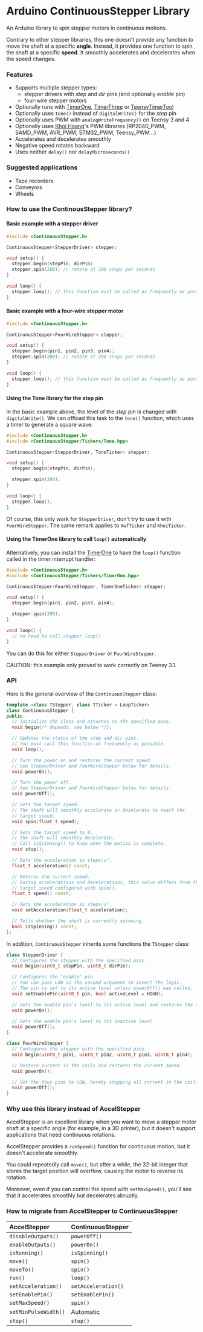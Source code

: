 Arduino ContinuousStepper Library
=================================

An Arduino library to spin stepper motors in continuous motions.

Contrary to other stepper libraries, this one doesn't provide any function to move the shaft at a specific **angle**. Instead, it provides one function to spin the shaft at a specific **speed**. It smoothly accelerates and decelerates when the speed changes.

### Features

* Supports multiple stepper types:
  - stepper drivers with *step* and *dir* pins (and optionally *enable* pin)
  - four-wire stepper motors
* Optionally runs with [TimerOne](https://github.com/PaulStoffregen/TimerOne), [TimerThree](https://github.com/PaulStoffregen/TimerThree) or [TeensyTimerTool](https://github.com/luni64/TeensyTimerTool)
* Optionally uses `tone()` instead of `digitalWrite()` for the *step* pin
* Optionally uses PWM with `analogWriteFrequency()` on Teensy 3 and 4
* Optionally uses [Khoi Hoang](https://github.com/khoih-prog)'s PWM libraries (RP2040_PWM, SAMD_PWM, AVR_PWM, STM32_PWM, Teensy_PWM...)
* Accelerates and decelerates smoothly
* Negative speed rotates backward
* Uses neither `delay()` nor `delayMicroseconds()`

### Suggested applications

* Tape recorders
* Conveyors
* Wheels

### How to use the ContinousStepper library?

#### Basic example with a stepper driver

```c++
#include <ContinuousStepper.h>

ContinuousStepper<StepperDriver> stepper;

void setup() {
  stepper.begin(stepPin, dirPin)
  stepper.spin(200); // rotate at 200 steps per seconds
}

void loop() {
  stepper.loop(); // this function must be called as frequently as possible
}
```

#### Basic example with a four-wire stepper motor

```c++
#include <ContinuousStepper.h>

ContinuousStepper<FourWireStepper> stepper;

void setup() {
  stepper.begin(pin1, pin2, pin3, pin4);
  stepper.spin(200); // rotate at 200 steps per seconds
}

void loop() {
  stepper.loop(); // this function must be called as frequently as possible
}
```

#### Using the Tone library for the step pin

In the basic example above, the level of the *step* pin is changed with `digitalWrite()`. We can offload this task to the `tone()` function, which uses a timer to generate a square wave.

```c++
#include <ContinuousStepper.h>
#include <ContinuousStepper/Tickers/Tone.hpp>

ContinuousStepper<StepperDriver, ToneTicker> stepper;

void setup() {
  stepper.begin(stepPin, dirPin);

  stepper.spin(200);
}

void loop() {
  stepper.loop();
}
```

Of course, this only work for `StepperDriver`, don't try to use it with `FourWireStepper`. The same remark applies to `AwfTicker` and `KhoiTicker`.

#### Using the TimerOne library to call `loop()` automatically

Alternatively, you can install the [TimerOne](https://github.com/PaulStoffregen/TimerOne) to have the `loop()` function called in the timer interrupt handler:

```c++
#include <ContinuousStepper.h>
#include <ContinuousStepper/Tickers/TimerOne.hpp>

ContinuousStepper<FourWireStepper, TimerOneTicker> stepper;

void setup() {
  stepper.begin(pin1, pin2, pin3, pin4);

  stepper.spin(200);
}

void loop() {
  // no need to call stepper.loop()
}
```

You can do this for either `StepperDriver` or `FourWireStepper`.

CAUTION: this example only proved to work correctly on Teensy 3.1.

### API

Here is the general overview of the `ContinuousStepper` class:

```c++
template <class TStepper, class TTicker = LoopTicker>
class ContinuousStepper {
public:
  // Initialize the class and attaches to the specified pins.
  void begin(/* depends, see below */);

  // Updates the status of the step and dir pins.
  // You must call this function as frequently as possible.
  void loop();

  // Turn the power on and restores the current speed.
  // See StepperDriver and FourWireStepper below for details.
  void powerOn();

  // Turn the power off.
  // See StepperDriver and FourWireStepper below for details.
  void powerOff();

  // Sets the target speed.
  // The shaft will smoothly accelerate or decelerate to reach the
  // target speed.
  void spin(float_t speed);

  // Sets the target speed to 0.
  // The shaft will smoothly decelerate.
  // Call isSpinning() to know when the motion is complete.
  void stop();

  // Gets the acceleration in steps/s².
  float_t acceleration() const;

  // Returns the current speed.
  // During accelerations and decelerations, this value differs from the
  // target speed configured with spin().
  float_t speed() const;

  // Sets the acceleration in steps/s².
  void setAcceleration(float_t acceleration);

  // Tells whether the shaft is currently spinning.
  bool isSpinning() const;
};
```

In addition, `ContinuousStepper` inherits some functions the `TStepper` class:

```c++
class StepperDriver {
  // Configures the stepper with the specified pins.
  void begin(uint8_t stepPin, uint8_t dirPin);

  // Configures the "enable" pin.
  // You can pass LOW as the second argument to invert the logic.
  // The pin is set to its active level unless powerOff() was called.
  void setEnablePin(uint8_t pin, bool activeLevel = HIGH);

  // Sets the enable pin's level to its active level and restores the current speed.
  void powerOn();

  // Sets the enable pin's level to its inactive level.
  void powerOff();
}

class FourWireStepper {
  // Configures the stepper with the specified pins.
  void begin(uint8_t pin1, uint8_t pin2, uint8_t pin3, uint8_t pin4);

  // Restore current in the coils and restores the current speed.
  void powerOn();

  // Set the four pins to LOW, hereby stopping all current in the coils.
  void powerOff();
}
```


### Why use this library instead of AccelStepper

AccelStepper is an excellent library when you want to move a stepper motor shaft at a specific angle (for example, in a 3D printer), but it doesn't support applications that need continuous rotations.

AccelStepper provides a `runSpeed()` function for continuous motion, but it doesn't accelerate smoothly.

You could repeatedly call `move()`, but after a while, the 32-bit integer that stores the target position will overflow, causing the motor to reverse its rotation.

Moreover, even if you can control the speed with `setMaxSpeed()`, you'll see that it accelerates smoothly but decelerates abruptly.


### How to migrate from AccelStepper to ContinuousStepper

| AccelStepper         | ContinuousStepper   |
|:---------------------|:--------------------|
| `disableOutputs()`   | `powerOff()`        |
| `enableOutputs()`    | `powerOn()`         |
| `isRunning()`        | `isSpinning()`      |
| `move()`             | `spin()`            |
| `moveTo()`           | `spin()`            |
| `run()`              | `loop()`            |
| `setAcceleration()`  | `setAcceleration()` |
| `setEnablePin()`     | `setEnablePin()`    |
| `setMaxSpeed()`      | `spin()`            |
| `setMinPulseWidth()` | Automatic           |
| `stop()`             | `stop()`            |